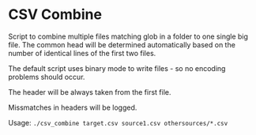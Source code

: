 # CSV Combine

Script to combine multiple files matching glob in a folder to one single big file.
The common head will be determined automatically based on the number of identical lines of 
the first two files.

The default script uses binary mode to write files - so no encoding problems should occur.

The header will be always taken from the first file.

Missmatches in headers will be logged.

Usage:
`./csv_combine target.csv source1.csv othersources/*.csv`
